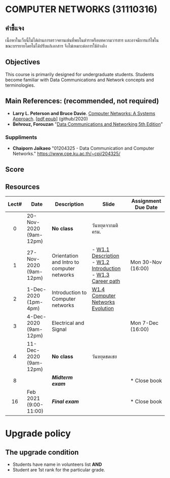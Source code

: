 # COMPUTER NETWORKS (31110316)
## คำชี้แจง
เนื้อหาในเว็บนี้ไม่ได้ผ่านการตรวจทานเช่นที่พบในตำราหรือบทความวารสาร และอาจมีการแก้ไขในขณะบรรยายโดยไม่ได้ปรับแก้เอกสาร จึงไม่เหมาะต่อการใช้อ้างอิง

## Objectives
 This course is  primarily designed for undergraduate students. Students become familiar with Data Communications and Network concepts and terminologies.

## Main References: (recommended, not required)

- **Larry L. Peterson and Bruce Davie**. [Computer Networks: A Systems Approach](https://github.com/SystemsApproach/book). [[pdf](https://github.com/SystemsApproach/book/releases/download/v6.1/book.pdf),[epub](https://github.com/SystemsApproach/book/releases/download/v6.1/ComputerNetworksASystemsApproach.epub)] (github/2020)
- **Behrouz, Forouzan** "[Data Communications and Networking 5th Edition](https://archive.org/details/Data.Communications.and.Networking.5th.Edition/page/n139)"
### Suppliments
- **Chaiporn Jaikaeo** "01204325 - Data Communication and Computer Networks." https://www.cpe.ku.ac.th/~cpj/204325/

## Score

## Resources 

| Lect# | Date | Description  |Slide| Assignment Due Date |
|:-----:|------|-------------|----|---------------------|
|  0 |20-Nov-2020 <br>(9am-12pm)| **No class**  |วันหยุดจากมติ ครม. ||
|  1 |27-Nov-2020 <br>(9am-12pm)| Orientation and Intro to computer networks| - [W1.1 Description](31110316-description.pdf)<br> - [W1.2 Introduction](https://github.com/Lecture-CPE/316/raw/2563-2/w1/w1.1-CourseIntroduction.pdf)  <br> - [W1.3 Career path](https://github.com/Lecture-CPE/316/raw/2563-2/w1/w1.2-Career.pdf)  |Mon 30-Nov (16:00) |
|  2 |1-Dec-2020 <br>(1pm-4pm)| Introduction to Computer networks |[W1.4  Computer Networks Evolution](https://github.com/Lecture-CPE/316/raw/2563-2/w1/w1.4-Network%20Evolution.pdf) ||
|  3 |4-Dec-2020 <br>(9am-12pm)| Electrical and Signal |  |Mon 7-Dec (16:00)|
|  4 |11-Dec-2020 <br>(9am-12pm)| **No class**  |วันหยุดชดเชย ||
| 8 |      | ***Midterm exam***   |            |* Close book    |
| 16 | Feb 2021  (9:00-11:00)   | ***Final exam***   |            |* Close book    |

# Upgrade policy

## The upgrade condition
* Students have name in volunteers list **AND** 
* Student are 1st rank for the particular grade.
